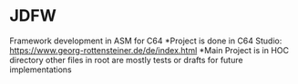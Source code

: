 # JDFW
Framework development in ASM for C64
*Project is done in C64 Studio: https://www.georg-rottensteiner.de/de/index.html
*Main Project is in HOC directory other files in root are mostly tests or drafts for future implementations
